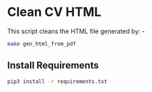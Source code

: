 
# Clean CV HTML

This script cleans the HTML file generated by: -

```bash
make gen_html_from_pdf
```

## Install Requirements

```bash
pip3 install -r requirements.txt
```

